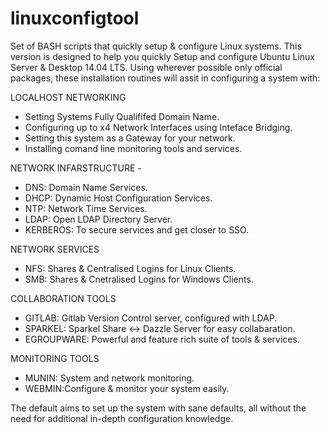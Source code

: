 # linuxconfigtool
Set of BASH scripts that quickly setup & configure Linux systems.
This version is designed to help you quickly Setup and configure Ubuntu Linux Server & Desktop 14.04 LTS.
Using wherever possible only official packages, these installation routines will assit in configuring a system with:

LOCALHOST NETWORKING
 - Setting Systems Fully Qualififed Domain Name.
 - Configuring up to x4 Network Interfaces using Inteface Bridging.
 - Setting this system as a Gateway for your network.
 - Installing comand line monitoring tools and services.

NETWORK INFARSTRUCTURE - 
 - DNS: Domain Name Services.
 - DHCP: Dynamic Host Configuration Services.
 - NTP: Network Time Services.
 - LDAP: Open LDAP Directory Server.
 - KERBEROS: To secure services and get closer to SSO.

NETWORK SERVICES
 - NFS: Shares & Centralised Logins for Linux Clients.
 - SMB: Shares & Cnetralised Logins for Windows Clients.

COLLABORATION TOOLS
 - GITLAB: Gitlab Version Control server, configured with LDAP.
 - SPARKEL: Sparkel Share <-> Dazzle Server for easy collabaration.
 - EGROUPWARE: Powerful and feature rich suite of tools & services.

MONITORING TOOLS
 - MUNIN: System and network monitoring.
 - WEBMIN:Configure & monitor your system easily.

The default aims to set up the system with sane defaults, all without the need for additional in-depth configuration knowledge.
